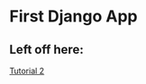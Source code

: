 # First Django App

## Left off here:

   [Tutorial 2](https://docs.djangoproject.com/en/2.0/intro/tutorial02/)